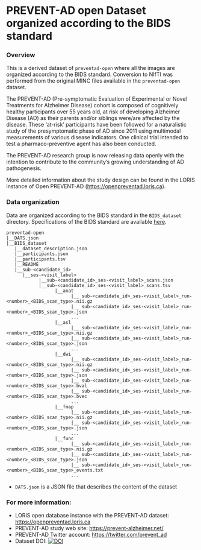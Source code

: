 # PREVENT-AD open Dataset organized according to the BIDS standard

### Overview

This is a derived dataset of `preventad-open` where all the images are organized according to the BIDS standard. Conversion to NIfTI was performed from the original MINC files available in the `preventad-open` dataset.

The PREVENT-AD (Pre-symptomatic Evaluation of Experimental or Novel Treatments for Alzheimer Disease) cohort is composed of cognitively healthy participants over 55 years old, at risk of developing Alzheimer Disease (AD) as their parents and/or siblings were/are affected by the disease. These ‘at-risk’ participants have been followed for a naturalistic study of the presymptomatic phase of AD since 2011 using multimodal measurements of various disease indicators. One clinical trial intended to test a pharmaco-preventive agent has also been conducted.

The PREVENT-AD research group is now releasing data openly with the intention to contribute to the community’s growing understanding of AD pathogenesis.

More detailed information about the study design can be found in the LORIS instance of Open PREVENT-AD (https://openpreventad.loris.ca).

### Data organization

Data are organized according to the BIDS standard in the `BIDS_dataset` directory. Specifications of the BIDS standard are available [here](https://bids-specification.readthedocs.io/en/stable/).

```
preventad-open
|__DATS.json
|__BIDS_dataset
   |__dataset_description.json
   |__participants.json
   |__participants.tsv
   |__README
   |__sub-<candidate_id>
      |__ses-<visit_label>
            |__sub-<candidate_id>_ses-<visit_label>_scans.json
            |__sub-<candidate_id>_ses-<visit_label>_scans.tsv
                  |__anat
                        |__ sub-<candidate_id>_ses-<visit_label>_run-<number>_<BIDS_scan_type>.nii.gz
                        |__ sub-<candidate_id>_ses-<visit_label>_run-<number>_<BIDS_scan_type>.json
                        ...
                  |__asl
                        |__ sub-<candidate_id>_ses-<visit_label>_run-<number>_<BIDS_scan_type>.nii.gz
                        |__ sub-<candidate_id>_ses-<visit_label>_run-<number>_<BIDS_scan_type>.json
                        ...
                  |__dwi
                        |__ sub-<candidate_id>_ses-<visit_label>_run-<number>_<BIDS_scan_type>.nii.gz
                        |__ sub-<candidate_id>_ses-<visit_label>_run-<number>_<BIDS_scan_type>.json
                        |__ sub-<candidate_id>_ses-<visit_label>_run-<number>_<BIDS_scan_type>.bval
                        |__ sub-<candidate_id>_ses-<visit_label>_run-<number>_<BIDS_scan_type>.bvec
                        ...
                  |__fmap
                        |__ sub-<candidate_id>_ses-<visit_label>_run-<number>_<BIDS_scan_type>.nii.gz
                        |__ sub-<candidate_id>_ses-<visit_label>_run-<number>_<BIDS_scan_type>.json
                        ...
                  |__func
                        |__ sub-<candidate_id>_ses-<visit_label>_run-<number>_<BIDS_scan_type>.nii.gz
                        |__ sub-<candidate_id>_ses-<visit_label>_run-<number>_<BIDS_scan_type>.json
                        |__ sub-<candidate_id>_ses-<visit_label>_run-<number>_<BIDS_scan_type>_events.txt
                        ...
```

- `DATS.json` is a JSON file that describes the content of the dataset

### For more information: 

- LORIS open database instance with the PREVENT-AD dataset: https://openpreventad.loris.ca
- PREVENT-AD study web site: https://prevent-alzheimer.net/
- PREVENT-AD Twitter account: https://twitter.com/prevent_ad
- Dataset DOI: [![DOI](https://zenodo.org/badge/DOI/10.5281/zenodo.3991996.svg)](https://doi.org/10.5281/zenodo.3991996)
